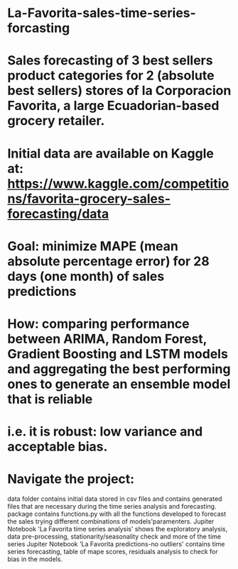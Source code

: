 # La-Favorita-sales-time-series-forcasting
# Sales forecasting of 3 best sellers product categories for 2 (absolute best sellers) stores of la Corporacion Favorita, a large Ecuadorian-based grocery retailer.

# Initial data are available on Kaggle at: https://www.kaggle.com/competitions/favorita-grocery-sales-forecasting/data

# Goal: minimize MAPE (mean absolute percentage error) for 28 days (one month) of sales predictions

# How: comparing performance between ARIMA, Random Forest, Gradient Boosting and LSTM models and aggregating the best performing ones to generate an ensemble model that is reliable
# i.e. it is robust: low variance and acceptable bias.

# Navigate the project:
data folder contains initial data stored in csv files and contains generated files that are necessary during the time series analysis and forecasting.
package contains functions.py with all the functions developed to forecast the sales trying different combinations of models'paramenters.
Jupiter Notebook 'La Favorita time series analysis' shows the exploratory analysis, data pre-processing, stationarity/seasonality check and more of the time series
Jupiter Notebook 'La Favorita predictions-no outliers' contains time series forecasting, table of mape scores, residuals analysis to check for bias in the models.
